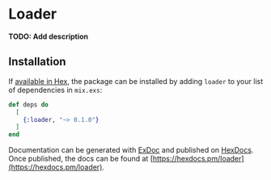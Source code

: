 # Loader

**TODO: Add description**

## Installation

If [available in Hex](https://hex.pm/docs/publish), the package can be installed
by adding `loader` to your list of dependencies in `mix.exs`:

```elixir
def deps do
  [
    {:loader, "~> 0.1.0"}
  ]
end
```

Documentation can be generated with [ExDoc](https://github.com/elixir-lang/ex_doc)
and published on [HexDocs](https://hexdocs.pm). Once published, the docs can
be found at [https://hexdocs.pm/loader](https://hexdocs.pm/loader).

